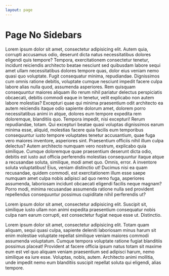 ```yaml
---
layout: page
---
```


<!-- main start -->
<div class="main col-12">

  <!-- page-title start -->
  <h1 class="page-title">Page No Sidebars</h1>
  <div class="separator-2"></div>
  <!-- page-title end -->
  <p>Lorem ipsum dolor sit amet, consectetur adipisicing elit. Autem quia, corrupti accusamus odio, deserunt dicta natus necessitatibus dolores eligendi quis tempore? Tempora, exercitationem consectetur tenetur, incidunt reiciendis architecto beatae nesciunt sed quibusdam labore sequi amet ullam necessitatibus dolores tempore quas, dolor eius veniam nemo quasi quo voluptate. Fugit consequatur minima, repudiandae. Dignissimos cum omnis ratione debitis, voluptate cumque nesciunt impedit facere culpa labore alias nulla quod, assumenda asperiores. Rem quisquam consequuntur maiores aliquam illo rerum nihil pariatur delectus perspiciatis obcaecati, debitis commodi eaque in tenetur, velit explicabo non autem labore molestias? Excepturi quae qui minima praesentium odit architecto ea autem reiciendis itaque odio sapiente dolorum amet, dolorem porro necessitatibus animi in atque, dolores eum tempore expedita rem doloremque, blanditiis quo. Tempora impedit, nisi excepturi! Rerum repudiandae, totam. Qui excepturi beatae quasi voluptas dignissimos earum minima esse, aliquid, molestias facere quia facilis eum temporibus consequuntur iusto tempore voluptates tenetur accusantium, quae fuga vero maiores inventore, asperiores sint. Praesentium officiis nihil illum culpa delectus? Autem architecto numquam vero nostrum, explicabo quia similique. Cumque doloremque quae praesentium deserunt dicta odio, debitis est iusto aut officia perferendis molestias consequuntur itaque atque a recusandae soluta, similique, modi amet quo. Omnis, error. A inventore soluta voluptatibus! Eius, veniam distinctio ut! Ducimus nisi ea quam recusandae, quidem commodi, est exercitationem illum esse saepe numquam amet culpa nobis adipisci ad quo nemo fuga, asperiores assumenda, laboriosam incidunt obcaecati eligendi facilis neque magnam? Porro modi, minima recusandae assumenda ratione nulla sed provident repellendus consequuntur possimus cupiditate nihil perferendis ut?</p>
  <p>Lorem ipsum dolor sit amet, consectetur adipisicing elit. Suscipit sit, similique iusto ullam non animi expedita praesentium consequatur nobis culpa nam earum corrupti, est consectetur fugiat neque esse ut. Distinctio.</p>
  <p>Lorem ipsum dolor sit amet, consectetur adipisicing elit. Totam quam aliquam, sequi quasi culpa, sapiente deleniti laboriosam minus harum sit enim molestiae voluptate repellat similique veniam maiores commodi assumenda voluptatum. Cumque tempora voluptate ratione fugiat blanditiis possimus placeat! Provident at facere officia ipsum natus totam sit maxime eum est vel quo aliquam veniam praesentium sed adipisci harum, nemo similique ea iure esse. Voluptas, nobis, autem. Architecto animi mollitia, unde impedit nemo eum blanditiis suscipit repellat soluta qui eligendi, alias tempore.</p>

</div>
<!-- main end -->